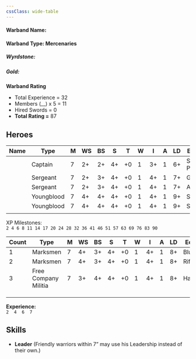 ```yaml
---
cssClass: wide-table
---
```

#### Warband Name:
#### Warband Type: Mercenaries
##### Wyrdstone: 
##### Gold: 
**Warband Rating**  
- Total Experience =  32
- Members (__) x 5 =  11
- Hired Swords =  0
- **Total Rating =** 87
## Heroes

| Name | Type       | M   | WS  | BS  | S   | T   | W   | I   | A   | LD  | Eqiupment     | Skills | XP  |
| ---- | ---------- | --- | --- | --- | --- | --- | --- | --- | --- | --- | ------------- | ------ | --- |
|      | Captain    | 7   | 2+  | 2+  | 4+  | +0  | 1   | 3+  | 1   | 6+  | Sword, Pistol | Leader | 20  |
|      | Sergeant   | 7   | 2+  | 3+  | 4+  | +0  | 1   | 4+  | 1   | 7+  | Greatsword    |        | 6   |
|      | Sergeant   | 7   | 2+  | 3+  | 4+  | +0  | 1   | 4+  | 1   | 7+  | Axe, Shield   |        | 6   |
|      | Youngblood | 7   | 4+  | 4+  | 4+  | +0  | 1   | 4+  | 1   | 9+  | Sword         |        | 0   |
|      | Youngblood | 7   | 4+  | 4+  | 4+  | +0  | 1   | 4+  | 1   | 9+  | Sword         |        | 0   |
|      |            |     |     |     |     |     |     |     |     |     |               |        |     |

XP Milestones:  
`2 4 6 8 11 14 17 20 24 28 32 36 41 46 51 57 63 69 76 83 90`

| Count | Type                 | M   | WS  | BS  | S   | T   | W   | I   | A   | LD  | Eqiupment   | Skills | XP  |
| ----- | -------------------- | --- | --- | --- | --- | --- | --- | --- | --- | --- | ----------- | ------ | --- |
| 1     | Marksmen             | 7   | 4+  | 3+  | 4+  | +0  | 1   | 4+  | 1   | 8+  | Blunderbuss |        | 0   |
| 2     | Marksmen             | 7   | 4+  | 3+  | 4+  | +0  | 1   | 4+  | 1   | 8+  | Rifle       |        | 0   |
| 3     | Free Company Militia | 7   | 3+  | 4+  | 4+  | +0  | 1   | 4+  | 1   | 8+  | Halberd     |        | 0   |
|       |                      |     |     |     |     |     |     |     |     |     |             |        |     |
|       |                      |     |     |     |     |     |     |     |     |     |             |        |     |
|       |                      |     |     |     |     |     |     |     |     |     |             |        |     |

**Experience:**  
`2  4  6  7`

## Skills
* **Leader** (Friendly warriors within 7” may use his Leadership instead of their own.)